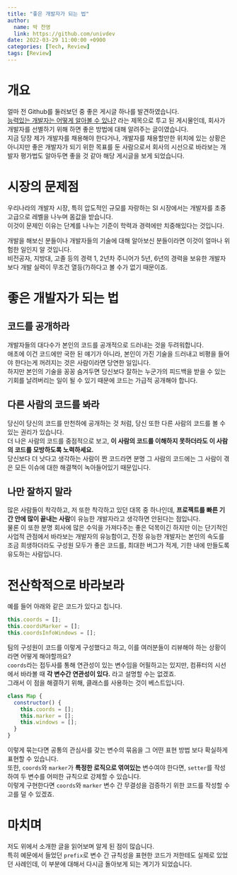 ```yaml
---
title: "좋은 개발자가 되는 법"
author:
  name: 박 찬영
  link: https://github.com/univdev
date: 2022-03-29 11:00:00 +0900
categories: [Tech, Review]
tags: [Review]
---
```

# 개요
얼마 전 Github를 둘러보던 중 좋은 게시글 하나를 발견하였습니다.  
[능력있는 개발자는 어떻게 알아볼 수 있나?][능력있는 개발자는 어떻게 알아볼 수 있나?] 라는 제목으로 투고 된 게시물인데, 회사가 개발자를 선별하기 위해 하면 좋은 방법에 대해 알려주는 글이였습니다.  
지금 당장 제가 개발자를 채용해야 한다거나, 개발자를 채용할만한 위치에 있는 상황은 아니지만 좋은 개발자가 되기 위한 목표를 둔 사람으로서 회사의 시선으로 바라보는 개발자 평가법도 알아두면 좋을 것 같아 해당 게시글을 보게 되었습니다.
# 시장의 문제점
우리나라의 개발자 시장, 특히 압도적인 규모를 자랑하는 SI 시장에서는 개발자를 초중고급으로 레벨을 나누며 몸값을 받습니다.  
이것이 문제인 이유는 단계를 나누는 기준이 학력과 경력에만 치중해있다는 것입니다.

개발을 해보신 분들이나 개발자들의 기술에 대해 알아보신 분들이라면 이것이 얼마나 위험한 일인지 알 것입니다.  
비전공자, 지방대, 고졸 등의 경력 1, 2년차 주니어가 5년, 6년의 경력을 보유한 개발자보다 개발 실력이 무조건 열등(?)하다고 볼 수가 없기 때문이죠.
# 좋은 개발자가 되는 법
## 코드를 공개하라
개발자들의 대다수가 본인의 코드를 공개적으로 드러내는 것을 두려워합니다.  
애초에 이건 코드에만 국한 된 얘기가 아니라, 본인이 가진 기술을 드러내고 비평을 들어야 한다는게 꺼려지는 것은 사람이라면 당연한 일입니다.  
하지만 본인의 기술을 꽁꽁 숨겨두면 당신보다 잘하는 누군가의 피드백을 받을 수 있는 기회를 날려버리는 일이 될 수 있기 때문에 코드는 가급적 공개해야 합니다.
## 다른 사람의 코드를 봐라
당신이 당신의 코드를 만천하에 공개하는 것 처럼, 당신 또한 다른 사람의 코드를 볼 수 있는 권리가 있습니다.  
더 나은 사람의 코드를 중점적으로 보고, **이 사람의 코드를 이해하지 못하더라도 이 사람의 코드를 모방하도록 노력하세요.**  
당신보다 더 낫다고 생각하는 사람이 짠 코드라면 분명 그 사람의 코드에는 그 사람이 겪은 모든 이슈에 대한 해결책이 녹아들어있기 때문입니다.
## 나만 잘하지 말라
많은 사람들이 착각하고, 저 또한 착각하고 있던 대목 중 하나인데, **프로젝트를 빠른 기간 안에 많이 끝내는 사람**이 유능한 개발자라고 생각하면 안된다는 점입니다.  
물론 이 또한 분명 회사에 많은 수익을 가져다주는 좋은 덕목이긴 하지만 이는 단기적인 사업적 관점에서 바라보는 개발자의 유능함이고, 진정 유능한 개발자는 본인의 속도를 조금 희생하더라도 구성원 모두가 좋은 코드를, 최대한 버그가 적게, 기한 내에 만들도록 유도하는 사람입니다.  
# 전산학적으로 바라보라
예를 들어 아래와 같은 코드가 있다고 칩니다.
```javascript
this.coords = [];
this.coordsMarker = [];
this.coordsInfoWindows = [];
```
팀의 구성원이 코드를 이렇게 구성했다고 하고, 이를 여러분들이 리뷰해야 하는 상황이라면 어떻게 해야할까요?  
```coords```라는 접두사를 통해 연관성이 있는 변수임을 어필하고는 있지만, 컴퓨터의 시선에서 바라볼 때 **각 변수간 연관성이 있다.** 라고 설명할 수는 없겠죠.  
그래서 이 점을 해결하기 위해, 클래스를 사용하는 것이 베스트입니다.

```javascript
class Map {
  constructor() {
    this.coords = [];
    this.marker = [];
    this.windows = [];
  }
}
```
이렇게 묶는다면 공통의 관심사를 갖는 변수의 묶음을 그 어떤 표현 방법 보다 확실하게 표현할 수 있습니다.  
또한, ```coords```와 ```marker```가 **특정한 로직으로 엮여있는** 변수여야 한다면, ```setter```를 작성하여 두 변수를 어떠한 규칙으로 강제할 수 있습니다.  
이렇게 구현한다면 ```coords```와 ```marker``` 변수 간 무결성을 검증하기 위한 코드를 작성할 수고를 덜 수 있겠죠.
# 마치며
저도 위에서 소개한 글을 읽어보며 알게 된 점이 많습니다.  
특히 예문에서 들었던 ```prefix```로 변수 간 규칙성을 표현한 코드가 저한테도 실제로 있었던 사례인데, 이 부분에 대해서 다시금 돌아보게 되는 계기가 되었습니다.

[능력있는 개발자는 어떻게 알아볼 수 있나?]: https://docs.google.com/document/d/1_phA5XUszSmN7Ta-QHs4DxRz9_iu8YlhxpVjSGEbWcg/edit
